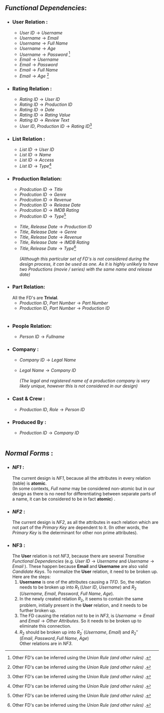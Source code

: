 ## _Functional Dependencies_:

 - ### User Relation :
	 - $User \ ID \rightarrow Username$
	 - $Username \rightarrow Email$ 
	 - $Username \rightarrow Full \ Name$
	 - $Username \rightarrow Age$
	 - $Username \rightarrow Password$ [^1]
	 - $Email \rightarrow Username$ 
	 - $Email \rightarrow Password$
	 - $Email \rightarrow Full \ Name$
	 - $Email \rightarrow Age$ [^1]<br> 
- ### Rating Relation : 
	- $Rating \ ID \rightarrow User \ ID$
	- $Rating \ ID \rightarrow Production \ ID$
	- $Rating \ ID \rightarrow Date$
	- $Rating \ ID \rightarrow Rating \ Value$ 
	- $Rating \ ID \rightarrow Review \ Text$ 
	- $User \ ID, \ Production \ ID \rightarrow Rating \ ID$[^1]<br>
- ### List Relation :
	- $List \ ID \rightarrow User \ ID$
	- $List \ ID \rightarrow Name$
	- $List \ ID \rightarrow Access$
	- $List \ ID \rightarrow Type$[^1]<br>
- ### Production Relation:
	- $Prodcution \ ID \rightarrow Title$ 
	- $Prodcution \ ID \rightarrow Genre$
	- $Prodcution \ ID \rightarrow Revenue$
	- $Prodcution \ ID \rightarrow Release \ Date$
	- $Prodcution \ ID \rightarrow IMDB \ Rating$ 
	- $Prodcution \ ID \rightarrow Type$[^1] <br><br>
	- $Title,\ Release \ Date \rightarrow Production \ ID$
	- $Title,\ Release \ Date \rightarrow Genre$
	- $Title,\ Release \ Date \rightarrow Revenue$
	- $Title,\ Release \ Date \rightarrow IMDB \ Rating$ 
	- $Title, Release \ Date \rightarrow Type$[^1] <br><br> *(Although this particular set of FD's is not considered during the design process, it can be used as one. As it is highly unlikely to have two Productions (movie / series) with the same name and release date)* <br>
- ### Part Relation:
	All the FD's are **Trivial**.
	- $Production \ ID, \ Part \ Number \rightarrow Part \ Number$
	- $Production \ ID, \ Part \ Number \rightarrow Production \ ID$
	<br>
- ### People Relation:
	- $Person \ ID \rightarrow Fullname$ <br>
- ### Company :
	- $Company \ ID \rightarrow Legal \ Name$<br><br>
	- $Legal \ Name \rightarrow Company \ ID$  <br><br> *(The legal and registered name of a production company is very likely unique, however this is not considered in our design)* <br>
- ### Cast & Crew :
	- $Production \ ID, \ Role \rightarrow Person \ ID$<br>
- ### Produced By :
	- $Production \ ID \rightarrow Company \ ID$<br><br>
[^1]: Other FD's can be inferred using the *Union Rule (and other rules)* . 
## *Normal Forms* :

- ### _NF1_ : 
	The current design is *NF1*, because all the attributes in every relation (table) is **atomic**. <br> (In some contexts, *Full name* may be considered non-atomic but in our design as there is no need for differentiating between separate parts of a name, it can be considered to be in fact **atomic**) . <br>
- ### *NF2* :
	The current design is *NF2*, as all the attributes in each relation which are not part of the *Primary Key* are dependent to it. (In other words, the *Primary Key* is the determinant for other non prime attributes).<br>
- ### NF3 :
	The **User** relation is not *NF3*, because there are several *Transitive Functional Dependencies* (e.g. $User \ ID \rightarrow Username$ and $Username \rightarrow Email$ ). These happen because **Email** and **Username** are also valid *Candidate Keys*. 
	To normalize the **User** relation, it need to be broken up. Here are the steps:
	1. __Username__ is one of the attributes causing a *TFD*. So, the relation needs to be broken up into $R_1 \; (User \ ID, \ Username)$ and $R_2 \; (Username, \ Email, \ Password, \ Full \ Name, \ Age)$.
	2. In the newly created relation $R_2$, it seems to contain the same problem, initially present in the **User** relation, and it needs to be further broken up.
	3. The FD causing the relation not to be in *NF3*, is $Username \rightarrow Email$ and $Email \rightarrow Other \ Attributes$. So it needs to be broken up to eliminate this connection.
	4. $R_2$ should be broken up into $R_2 ^ \prime \; (Username, \ Email)$ and $R_2'' \; (Email, \ Password, Full \ Name, \ Age)$
	<br>Other relations are in *NF3*.